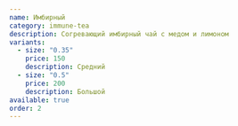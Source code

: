 ```yaml
---
name: Имбирный
category: immune-tea
description: Согревающий имбирный чай с медом и лимоном
variants:
  - size: "0.35"
    price: 150
    description: Средний
  - size: "0.5"
    price: 200
    description: Большой
available: true
order: 2
---
```

